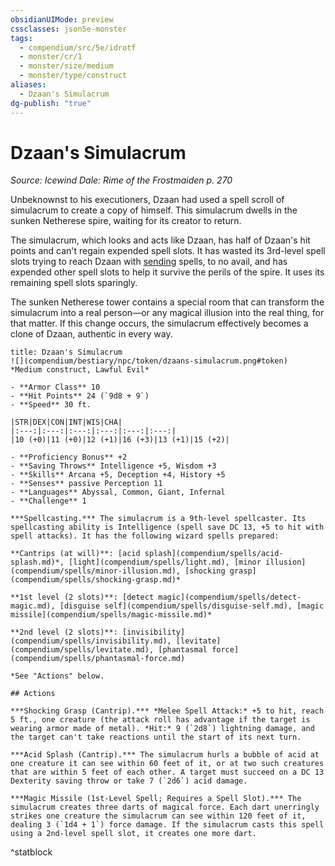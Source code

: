 ```yaml
---
obsidianUIMode: preview
cssclasses: json5e-monster
tags:
  - compendium/src/5e/idrotf
  - monster/cr/1
  - monster/size/medium
  - monster/type/construct
aliases:
  - Dzaan's Simulacrum
dg-publish: "true"
---
```

# Dzaan's Simulacrum
*Source: Icewind Dale: Rime of the Frostmaiden p. 270*  

Unbeknownst to his executioners, Dzaan had used a spell scroll of simulacrum to create a copy of himself. This simulacrum dwells in the sunken Netherese spire, waiting for its creator to return.

The simulacrum, which looks and acts like Dzaan, has half of Dzaan's hit points and can't regain expended spell slots. It has wasted its 3rd-level spell slots trying to reach Dzaan with [sending](compendium/spells/sending.md) spells, to no avail, and has expended other spell slots to help it survive the perils of the spire. It uses its remaining spell slots sparingly.

The sunken Netherese tower contains a special room that can transform the simulacrum into a real person—or any magical illusion into the real thing, for that matter. If this change occurs, the simulacrum effectively becomes a clone of Dzaan, authentic in every way.

```ad-statblock
title: Dzaan's Simulacrum
![](compendium/bestiary/npc/token/dzaans-simulacrum.png#token)
*Medium construct, Lawful Evil*

- **Armor Class** 10 
- **Hit Points** 24 (`9d8 + 9`)
- **Speed** 30 ft.

|STR|DEX|CON|INT|WIS|CHA|
|:---:|:---:|:---:|:---:|:---:|:---:|
|10 (+0)|11 (+0)|12 (+1)|16 (+3)|13 (+1)|15 (+2)|

- **Proficiency Bonus** +2
- **Saving Throws** Intelligence +5, Wisdom +3
- **Skills** Arcana +5, Deception +4, History +5
- **Senses** passive Perception 11
- **Languages** Abyssal, Common, Giant, Infernal
- **Challenge** 1

***Spellcasting.*** The simulacrum is a 9th-level spellcaster. Its spellcasting ability is Intelligence (spell save DC 13, +5 to hit with spell attacks). It has the following wizard spells prepared:

**Cantrips (at will)**: [acid splash](compendium/spells/acid-splash.md)*, [light](compendium/spells/light.md), [minor illusion](compendium/spells/minor-illusion.md), [shocking grasp](compendium/spells/shocking-grasp.md)*

**1st level (2 slots)**: [detect magic](compendium/spells/detect-magic.md), [disguise self](compendium/spells/disguise-self.md), [magic missile](compendium/spells/magic-missile.md)*

**2nd level (2 slots)**: [invisibility](compendium/spells/invisibility.md), [levitate](compendium/spells/levitate.md), [phantasmal force](compendium/spells/phantasmal-force.md)

*See "Actions" below.

## Actions

***Shocking Grasp (Cantrip).*** *Melee Spell Attack:* +5 to hit, reach 5 ft., one creature (the attack roll has advantage if the target is wearing armor made of metal). *Hit:* 9 (`2d8`) lightning damage, and the target can't take reactions until the start of its next turn.

***Acid Splash (Cantrip).*** The simulacrum hurls a bubble of acid at one creature it can see within 60 feet of it, or at two such creatures that are within 5 feet of each other. A target must succeed on a DC 13 Dexterity saving throw or take 7 (`2d6`) acid damage.

***Magic Missile (1st-Level Spell; Requires a Spell Slot).*** The simulacrum creates three darts of magical force. Each dart unerringly strikes one creature the simulacrum can see within 120 feet of it, dealing 3 (`1d4 + 1`) force damage. If the simulacrum casts this spell using a 2nd-level spell slot, it creates one more dart.
```
^statblock